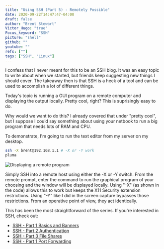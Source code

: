 ```yaml
---
title: "Using SSH (Part 5) - Remotely Possible"
date: 2020-09-22T14:47:47-04:00
draft: false
author: "Brent Stewart"
Victor_Hugo: "true"
Focus_keyword: "SSH"
picture: "shell"
github: ""
youtube: ""
refs: [""]
tags: ["SSH", "Linux"]
---
```


I confess that I never meant for this to be an SSH blog. It was an easy topic to write about when we started, but friends keep suggesting new things I should cover. The takeaway then is that SSH is a heck of a tool and can be used to accomplish a lot of different things.

Today's topic is running a GUI program on a remote computer and displaying the output locally. Pretty cool, right? This is suprisingly easy to do.

Why would we want to do this? I already covered that under "pretty cool", but I suppose I could say something about using your netbook to run a big program that needs lots of RAM and CPU.

To demonstrate, I'm going to run the text editor from my server on my desktop.

```bash
ssh -X brent@192.168.1.1 # -X or -Y work  
pluma
```

![Displaying a remote program](/XRemote.png#center)

Simply SSH into a remote host using either the -X or -Y switch. From the remote prompt, enter the command to run the graphical program of your choosing and the window will be displayed locally. Using "-X" (as shown in the code) allows this to work but keeps the X11 Security extension restrictions. Using "-Y" like I did in the screen capture bypasses those restrictions. From an operative point of view, they act identically.

This has been the most straightforward of the series. If you're interested in SSH, check out:

- [SSH - Part 1 Basics and Banners](/posts/200811_using_ssh1/)
- [SSH - Part 2 Authentication](/posts/200812_using_ssh2/)
- [SSH - Part 3 File Shares](/posts/200813_using_ssh3/)
- [SSH - Part 1 Port Forwarding](/posts/200830_using_ssh4/)
